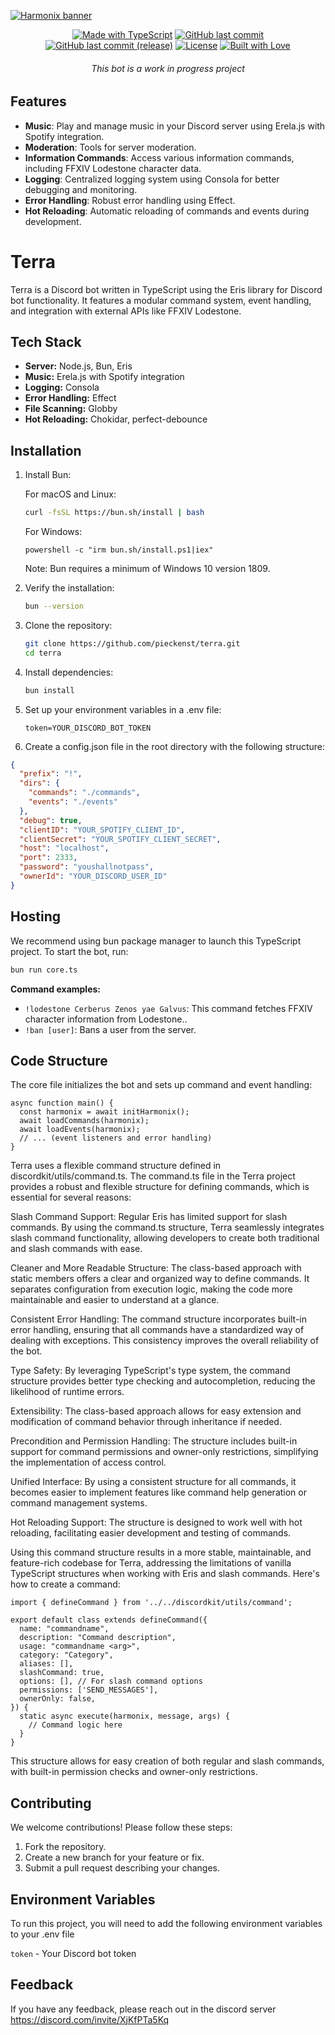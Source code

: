 [![Harmonix banner](./.github/assets/banner.svg)](https://github.com/pieckenst/terra)

<p align="center">
  <a href="https://www.typescriptlang.org/"><img src="https://img.shields.io/badge/TypeScript-3178C6?logo=TypeScript&logoColor=FFF&style=for-the-badge" alt="Made with TypeScript"></a>
  <a href="https://github.com/pieckenst/terra/commits/indev"><img src="https://img.shields.io/github/last-commit/pieckenst/terra?style=for-the-badge&logo=github&labelColor=000000" alt="GitHub last commit"></a>
  <a href="https://github.com/pieckenst/terra/commits/release"><img src="https://img.shields.io/github/last-commit/pieckenst/terra/release?style=for-the-badge&logo=github&labelColor=000000&color=ff4500&label=Release%3A%20Last%20Commit" alt="GitHub last commit (release)"></a>
  <a href="https://github.com/pieckenst/terra/blob/indev/LICENSE"><img src="https://img.shields.io/github/license/pieckenst/terra?style=for-the-badge&logo=github&labelColor=000000" alt="License"></a>
  <a href="https://github.com/pieckenst/terra"><img src="https://img.shields.io/badge/Built%20with-Love-ff69b4?style=for-the-badge&logo=heart&labelColor=000000" alt="Built with Love"></a>
</p>

<h6 align="center"> This bot is a work in progress project</h6>

## Features

- **Music**: Play and manage music in your Discord server using Erela.js with Spotify integration.
- **Moderation**: Tools for server moderation.
- **Information Commands**: Access various information commands, including FFXIV Lodestone character data.
- **Logging**: Centralized logging system using Consola for better debugging and monitoring.
- **Error Handling**: Robust error handling using Effect.
- **Hot Reloading**: Automatic reloading of commands and events during development.

# Terra

Terra is a Discord bot written in TypeScript using the Eris library for Discord bot functionality. It features a modular command system, event handling, and integration with external APIs like FFXIV Lodestone.

## Tech Stack

- **Server:** Node.js, Bun, Eris
- **Music:** Erela.js with Spotify integration
- **Logging:** Consola
- **Error Handling:** Effect
- **File Scanning:** Globby
- **Hot Reloading:** Chokidar, perfect-debounce

## Installation

1. Install Bun:

   For macOS and Linux:

   ```bash
   curl -fsSL https://bun.sh/install | bash
   ```

   For Windows:

   ```
   powershell -c "irm bun.sh/install.ps1|iex"
   ```

   Note: Bun requires a minimum of Windows 10 version 1809.

2. Verify the installation:

   ```bash
   bun --version
   ```

3. Clone the repository:
   ```bash
   git clone https://github.com/pieckenst/terra.git
   cd terra
   ```
4. Install dependencies:
   ```bash
   bun install
   ```
5. Set up your environment variables in a .env file:
   ```
   token=YOUR_DISCORD_BOT_TOKEN
   ```
6. Create a config.json file in the root directory with the following structure:

```json
{
  "prefix": "!",
  "dirs": {
    "commands": "./commands",
    "events": "./events"
  },
  "debug": true,
  "clientID": "YOUR_SPOTIFY_CLIENT_ID",
  "clientSecret": "YOUR_SPOTIFY_CLIENT_SECRET",
  "host": "localhost",
  "port": 2333,
  "password": "youshallnotpass",
  "ownerId": "YOUR_DISCORD_USER_ID"
}
```

## Hosting

We recommend using bun package manager to launch this TypeScript project. To start the bot, run:

```bash
bun run core.ts
```

**Command examples:**

- `!lodestone Cerberus Zenos yae Galvus`: This command fetches FFXIV character information from Lodestone..
- `!ban [user]`: Bans a user from the server.

## Code Structure

The core file initializes the bot and sets up command and event handling:

```
async function main() {
  const harmonix = await initHarmonix();
  await loadCommands(harmonix);
  await loadEvents(harmonix);
  // ... (event listeners and error handling)
}
```   
Terra uses a flexible command structure defined in discordkit/utils/command.ts. 
The command.ts file in the Terra project provides a robust and flexible structure for defining commands, which is essential for several reasons:

Slash Command Support: Regular Eris has limited support for slash commands. By using the command.ts structure, Terra seamlessly integrates slash command functionality, allowing developers to create both traditional and slash commands with ease.

Cleaner and More Readable Structure: The class-based approach with static members offers a clear and organized way to define commands. It separates configuration from execution logic, making the code more maintainable and easier to understand at a glance.

Consistent Error Handling: The command structure incorporates built-in error handling, ensuring that all commands have a standardized way of dealing with exceptions. This consistency improves the overall reliability of the bot.

Type Safety: By leveraging TypeScript's type system, the command structure provides better type checking and autocompletion, reducing the likelihood of runtime errors.

Extensibility: The class-based approach allows for easy extension and modification of command behavior through inheritance if needed.

Precondition and Permission Handling: The structure includes built-in support for command permissions and owner-only restrictions, simplifying the implementation of access control.

Unified Interface: By using a consistent structure for all commands, it becomes easier to implement features like command help generation or command management systems.

Hot Reloading Support: The structure is designed to work well with hot reloading, facilitating easier development and testing of commands.

Using this command structure results in a more stable, maintainable, and feature-rich codebase for Terra, addressing the limitations of vanilla TypeScript structures when working with Eris and slash commands.
Here's how to create a command:
```
import { defineCommand } from '../../discordkit/utils/command';

export default class extends defineCommand({
  name: "commandname",
  description: "Command description",
  usage: "commandname <arg>",
  category: "Category",
  aliases: [],
  slashCommand: true,
  options: [], // For slash command options
  permissions: ['SEND_MESSAGES'],
  ownerOnly: false,
}) {
  static async execute(harmonix, message, args) {
    // Command logic here
  }
}

```

This structure allows for easy creation of both regular and slash commands, with built-in permission checks and owner-only restrictions.

## Contributing

We welcome contributions! Please follow these steps:

1. Fork the repository.
2. Create a new branch for your feature or fix.
3. Submit a pull request describing your changes.

## Environment Variables

To run this project, you will need to add the following environment variables to your .env file

`token` - Your Discord bot token

## Feedback

If you have any feedback, please reach out in the discord server https://discord.com/invite/XjKfPTa5Kq
